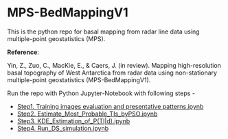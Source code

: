 # MPS-BedMappingV1
This is the python repo for basal mapping from radar line data using multiple-point geostatistics (MPS). 

**Reference**: 

Yin, Z., Zuo, C., MacKie, E., & Caers, J. (in review). Mapping high-resolution basal topography of West Antarctica from radar data using non-stationary multiple-point geostatistics (MPS-BedMappingV1). 

Run the repo with Python Jupyter-Notebook with following steps - 
* [Step1. Training images evaluation and presentative patterns.ipynb](https://github.com/sdyinzhen/MPS-BedMappingV1/blob/main/Step1.%20Training%20images%20evaluation%20and%20presentative%20patterns..ipynb)
* [Step2. Estimate_Most_Probable_TIs_byPSO.ipynb](https://github.com/sdyinzhen/MPS-BedMappingV1/blob/main/Step2.%20Estimate_Most_Probable_TIs_byPSO.ipynb)
* [Step3. KDE_Estimation_of_P(TI|d).ipynb](https://github.com/sdyinzhen/MPS-BedMappingV1/blob/main/Step3.%20KDE_Estimation_of_P(TI%7Cd).ipynb)
* [Step4. Run_DS_simulation.ipynb](https://github.com/sdyinzhen/MPS-BedMappingV1/blob/main/Step4.%20Run_DS_simulation.ipynb)
